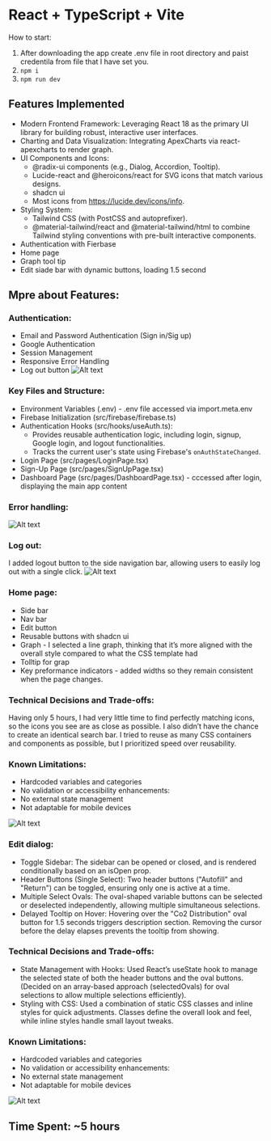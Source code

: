 # React + TypeScript + Vite

How to start:

1. After downloading the app create .env file in root directory and paist credentila from file that I have set you.
2. `npm i`
3. `npm run dev`

## Features Implemented
- Modern Frontend Framework: Leveraging React 18 as the primary UI library for building robust, interactive user interfaces.
- Charting and Data Visualization: Integrating ApexCharts via react-apexcharts to render graph.
- UI Components and Icons:
  - @radix-ui components (e.g., Dialog, Accordion, Tooltip).
  - Lucide-react and @heroicons/react for SVG icons that match various designs.
  - shadcn ui
  - Most icons from https://lucide.dev/icons/info.
- Styling System:
  - Tailwind CSS (with PostCSS and autoprefixer).
  - @material-tailwind/react and @material-tailwind/html to combine Tailwind styling conventions with pre-built interactive components.
- Authentication with Fierbase
- Home page
- Graph tool tip
- Edit siade bar with dynamic buttons, loading 1.5 second

## Mpre about Features:

### Authentication: 

- Email and Password Authentication (Sign in/Sig up)
- Google Authentication
- Session Management
- Responsive Error Handling
- Log out button
![Alt text](./public/login.jpg)

### Key Files and Structure:

- Environment Variables (.env) - .env file accessed via import.meta.env
- Firebase Initialization (src/firebase/firebase.ts)
- Authentication Hooks (src/hooks/useAuth.ts):
    - Provides reusable authentication logic, including login, signup, Google login, and logout functionalities.
    - Tracks the current user's state using Firebase's `onAuthStateChanged`.
- Login Page (src/pages/LoginPage.tsx)
- Sign-Up Page (src/pages/SignUpPage.tsx)
- Dashboard Page (src/pages/DashboardPage.tsx) - cccessed after login, displaying the main app content

### Error handling: 
![Alt text](./public/error.jpg)

### Log out: 
I added logout button to the side navigation bar, allowing users to easily log out with a single click.
![Alt text](./public/exit.jpg)

### Home page:
- Side bar
- Nav bar
- Edit button
- Reusable buttons with shadcn ui
- Graph - I selected a line graph, thinking that it’s more aligned with the overall style compared to what the CSS template had
- Tolltip for grap
- Key preformance indicators - added widths so they remain consistent when the page changes.
  
### Technical Decisions and Trade-offs:
Having only 5 hours, I had very little time to find perfectly matching icons, so the icons you see are as close as possible. I also didn’t have the chance to create an identical search bar. I tried to reuse as many CSS containers and components as possible, but I prioritized speed over reusability.

### Known Limitations:
- Hardcoded variables and categories
- No validation or accessibility enhancements:
- No external state management
- Not adaptable for mobile devices 

![Alt text](./public/home.jpg)

### Edit dialog:
- Toggle Sidebar: The sidebar can be opened or closed, and is rendered conditionally based on an isOpen prop.
- Header Buttons (Single Select): Two header buttons ("Autofill" and "Return") can be toggled, ensuring only one is active at a time.
- Multiple Select Ovals: The oval-shaped variable buttons can be selected or deselected independently, allowing multiple simultaneous selections.
- Delayed Tooltip on Hover: Hovering over the "Co2 Distribution" oval button for 1.5 seconds triggers description section. Removing the cursor before the delay elapses prevents the tooltip from showing.

### Technical Decisions and Trade-offs:
- State Management with Hooks: Used React’s useState hook to manage the selected state of both the header buttons and the oval buttons. (Decided on an array-based approach (selectedOvals) for oval selections to allow multiple selections efficiently).
- Styling with CSS: Used a combination of static CSS classes and inline styles for quick adjustments. Classes define the overall look and feel, while inline styles handle small layout tweaks.

### Known Limitations:
- Hardcoded variables and categories
- No validation or accessibility enhancements:
- No external state management
- Not adaptable for mobile devices 


![Alt text](./public/edit.jpg)

## Time Spent: ~5 hours 
